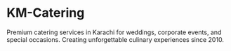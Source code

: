# KM-Catering
Premium catering services in Karachi for weddings, corporate events, and special occasions. Creating unforgettable culinary experiences since 2010.
